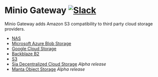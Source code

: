 # Minio Gateway [![Slack](https://slack.minio.io/slack?type=svg)](https://slack.minio.io)
Minio Gateway adds Amazon S3 compatibility to third party cloud storage providers.
- [NAS](https://github.com/scriptburn/minio/blob/master/docs/gateway/nas.md)
- [Microsoft Azure Blob Storage](https://github.com/scriptburn/minio/blob/master/docs/gateway/azure.md)
- [Google Cloud Storage](https://github.com/scriptburn/minio/blob/master/docs/gateway/gcs.md)
- [Backblaze B2](https://github.com/scriptburn/minio/blob/master/docs/gateway/b2.md)
- [S3](https://github.com/scriptburn/minio/blob/master/docs/gateway/s3.md)
- [Sia Decentralized Cloud Storage](https://github.com/scriptburn/minio/blob/master/docs/gateway/sia.md) _Alpha release_
- [Manta Object Storage](https://github.com/scriptburn/minio/blob/master/docs/gateway/manta.md) _Alpha release_
